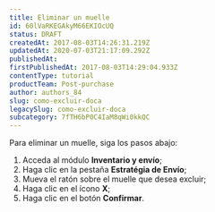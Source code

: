 ```yaml
---
title: Eliminar un muelle
id: 60lVaRKEGAkyM66EKIOcUQ
status: DRAFT
createdAt: 2017-08-03T14:26:31.219Z
updatedAt: 2020-07-03T21:17:09.292Z
publishedAt: 
firstPublishedAt: 2017-08-03T14:29:04.933Z
contentType: tutorial
productTeam: Post-purchase
author: authors_84
slug: como-excluir-doca
legacySlug: como-excluir-doca
subcategory: 7fTH6bP0C4IaM8qWi0kkQC
---
```


Para eliminar un muelle, siga los pasos abajo:

1. Acceda al módulo **Inventario y envío**;
2. Haga clic en la pestaña **Estratégia de Envío**;
3. Mueva el ratón sobre el muelle que desea excluir;
4. Haga clic en el ícono **X**;
5. Haga clic en el botón **Confirmar**.
